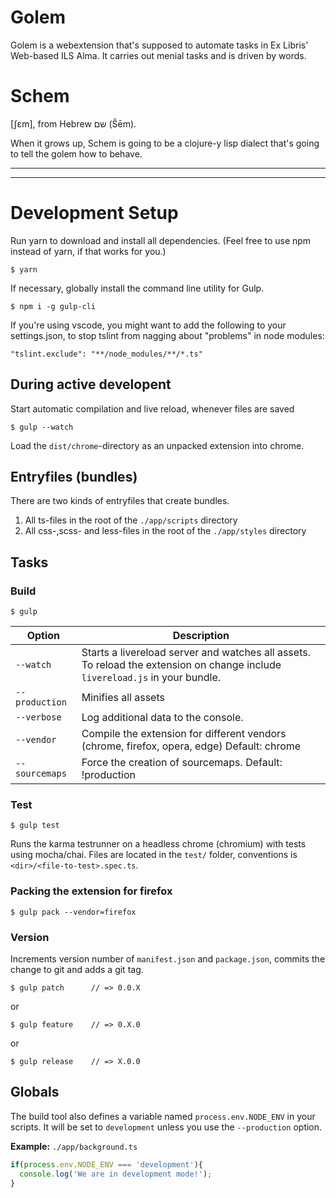 # Golem

Golem is a webextension that's supposed to automate tasks in Ex Libris' Web-based ILS Alma.
It carries out menial tasks and is driven by words.

# Schem
[ʃɛm], from Hebrew שם‎ (Šēm).

When it grows up, Schem is going to be a clojure-y lisp dialect that's going to tell the golem how to behave.


------------
------------
# Development Setup

Run yarn to download and install all dependencies. (Feel free to use npm instead of yarn, if that works for you.)

	$ yarn    

If necessary, globally install the command line utility for Gulp.

    $ npm i -g gulp-cli 

If you're using vscode, you might want to add the following to your settings.json, to stop tslint from nagging about "problems" in node modules:

    "tslint.exclude": "**/node_modules/**/*.ts"


## During active developent

Start automatic compilation and live reload, whenever files are saved

    $ gulp --watch
    
Load the `dist/chrome`-directory as an unpacked extension into chrome.

## Entryfiles (bundles)

There are two kinds of entryfiles that create bundles.

1. All ts-files in the root of the `./app/scripts` directory
2. All css-,scss- and less-files in the root of the `./app/styles` directory

## Tasks

### Build

    $ gulp


| Option         | Description                                                                                                                                           |
|----------------|-------------------------------------------------------------------------------------------------------------------------------------------------------|
| `--watch`      | Starts a livereload server and watches all assets. <br>To reload the extension on change include `livereload.js` in your bundle.                      |
| `--production` | Minifies all assets                                                                                                                                   |
| `--verbose`    | Log additional data to the console.                                                                                                                   |
| `--vendor`     | Compile the extension for different vendors (chrome, firefox, opera, edge)  Default: chrome                                                                 |
| `--sourcemaps` | Force the creation of sourcemaps. Default: !production                                                                                                |

### Test

    $ gulp test

Runs the karma testrunner on a headless chrome (chromium) with tests using mocha/chai.
Files are located in the `test/` folder, conventions is `<dir>/<file-to-test>.spec.ts`.

### Packing the extension for firefox

    $ gulp pack --vendor=firefox

### Version

Increments version number of `manifest.json` and `package.json`,
commits the change to git and adds a git tag.


    $ gulp patch      // => 0.0.X

or

    $ gulp feature    // => 0.X.0

or

    $ gulp release    // => X.0.0


## Globals

The build tool also defines a variable named `process.env.NODE_ENV` in your scripts. It will be set to `development` unless you use the `--production` option.


**Example:** `./app/background.ts`

```typescript
if(process.env.NODE_ENV === 'development'){
  console.log('We are in development mode!');
}
```






